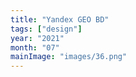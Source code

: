 ```yaml
---
title: "Yandex GEO BD"
tags: ["design"]
year: "2021"
month: "07"
mainImage: "images/36.png"
---
```

